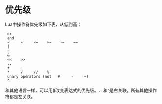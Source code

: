 优先级
=====

Lua中操作符优先级如下表，从低到高：

     or
     and
     <     >     <=    >=    ~=    ==
     |
     ~
     &
     <<    >>
     ..
     +     -
     *     /     //    %
     unary operators (not   #     -     ~)
     ^

和其他语言一样，可以用()改变表达式的优先级。`..`和`^`是右关联，所有其他操作符都是左关联。
